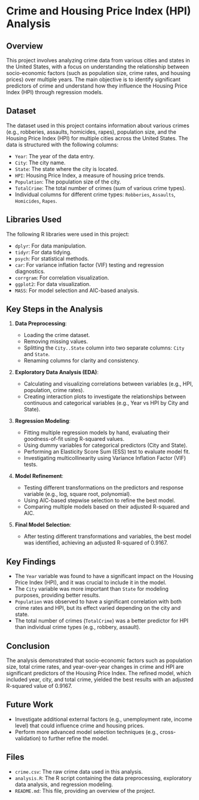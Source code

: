 # Crime and Housing Price Index (HPI) Analysis

## Overview

This project involves analyzing crime data from various cities and states in the United States, with a focus on understanding the relationship between socio-economic factors (such as population size, crime rates, and housing prices) over multiple years. The main objective is to identify significant predictors of crime and understand how they influence the Housing Price Index (HPI) through regression models.

## Dataset

The dataset used in this project contains information about various crimes (e.g., robberies, assaults, homicides, rapes), population size, and the Housing Price Index (HPI) for multiple cities across the United States. The data is structured with the following columns:

- `Year`: The year of the data entry.
- `City`: The city name.
- `State`: The state where the city is located.
- `HPI`: Housing Price Index, a measure of housing price trends.
- `Population`: The population size of the city.
- `TotalCrime`: The total number of crimes (sum of various crime types).
- Individual columns for different crime types: `Robberies`, `Assaults`, `Homicides`, `Rapes`.

## Libraries Used

The following R libraries were used in this project:

- `dplyr`: For data manipulation.
- `tidyr`: For data tidying.
- `psych`: For statistical methods.
- `car`: For variance inflation factor (VIF) testing and regression diagnostics.
- `corrgram`: For correlation visualization.
- `ggplot2`: For data visualization.
- `MASS`: For model selection and AIC-based analysis.

## Key Steps in the Analysis

1. **Data Preprocessing**: 
    - Loading the crime dataset.
    - Removing missing values.
    - Splitting the `City..State` column into two separate columns: `City` and `State`.
    - Renaming columns for clarity and consistency.

2. **Exploratory Data Analysis (EDA)**:
    - Calculating and visualizing correlations between variables (e.g., HPI, population, crime rates).
    - Creating interaction plots to investigate the relationships between continuous and categorical variables (e.g., Year vs HPI by City and State).

3. **Regression Modeling**:
    - Fitting multiple regression models by hand, evaluating their goodness-of-fit using R-squared values.
    - Using dummy variables for categorical predictors (City and State).
    - Performing an Elasticity Score Sum (ESS) test to evaluate model fit.
    - Investigating multicollinearity using Variance Inflation Factor (VIF) tests.

4. **Model Refinement**:
    - Testing different transformations on the predictors and response variable (e.g., log, square root, polynomial).
    - Using AIC-based stepwise selection to refine the best model.
    - Comparing multiple models based on their adjusted R-squared and AIC.

5. **Final Model Selection**:
    - After testing different transformations and variables, the best model was identified, achieving an adjusted R-squared of 0.9167.

## Key Findings

- The `Year` variable was found to have a significant impact on the Housing Price Index (HPI), and it was crucial to include it in the model.
- The `City` variable was more important than `State` for modeling purposes, providing better results.
- `Population` was observed to have a significant correlation with both crime rates and HPI, but its effect varied depending on the city and state.
- The total number of crimes (`TotalCrime`) was a better predictor for HPI than individual crime types (e.g., robbery, assault).

## Conclusion

The analysis demonstrated that socio-economic factors such as population size, total crime rates, and year-over-year changes in crime and HPI are significant predictors of the Housing Price Index. The refined model, which included year, city, and total crime, yielded the best results with an adjusted R-squared value of 0.9167.

## Future Work

- Investigate additional external factors (e.g., unemployment rate, income level) that could influence crime and housing prices.
- Perform more advanced model selection techniques (e.g., cross-validation) to further refine the model.

## Files

- `crime.csv`: The raw crime data used in this analysis.
- `analysis.R`: The R script containing the data preprocessing, exploratory data analysis, and regression modeling.
- `README.md`: This file, providing an overview of the project.

